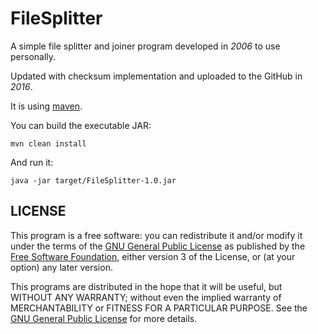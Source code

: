 # FileSplitter

A simple file splitter and joiner program developed in _2006_ to use personally.

Updated with checksum implementation and uploaded to the GitHub in _2016_.

It is using [maven](https://maven.apache.org).

You can build the executable JAR:

    mvn clean install

And run it:

    java -jar target/FileSplitter-1.0.jar

## LICENSE

This program is a free software: you can redistribute it and/or modify it under the terms of
the [GNU General Public License](https://www.gnu.org/licenses/gpl-3.0.en.html) as published by
the [Free Software Foundation](https://www.fsf.org), either version 3 of the License, or (at your option) any later
version.

This programs are distributed in the hope that it will be useful, but WITHOUT ANY WARRANTY; without even the implied
warranty of MERCHANTABILITY or FITNESS FOR A PARTICULAR PURPOSE. See the [GNU General Public License](./LICENSE) for
more details.
